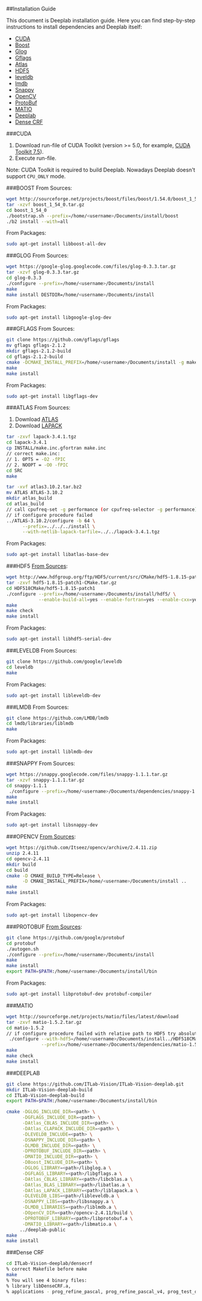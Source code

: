 ##Installation Guide

This document is Deeplab installation guide. Here you can find step-by-step
instructions to install dependencies and Deeplab itself:
- [CUDA](https://github.com/ITLab-Vision/ITLab-Vision-deeplab/blob/installation-guide/InstallationGuide.md#cuda)
- [Boost](https://github.com/ITLab-Vision/ITLab-Vision-deeplab/blob/installation-guide/InstallationGuide.md#boost)
- [Glog](https://github.com/ITLab-Vision/ITLab-Vision-deeplab/blob/installation-guide/InstallationGuide.md#glog)
- [Gflags](https://github.com/ITLab-Vision/ITLab-Vision-deeplab/blob/installation-guide/InstallationGuide.md#gflags)
- [Atlas](https://github.com/ITLab-Vision/ITLab-Vision-deeplab/blob/installation-guide/InstallationGuide.md#atlas)
- [HDF5](https://github.com/ITLab-Vision/ITLab-Vision-deeplab/blob/installation-guide/InstallationGuide.md#hdf5)
- [leveldb](https://github.com/ITLab-Vision/ITLab-Vision-deeplab/blob/installation-guide/InstallationGuide.md#leveldb)
- [lmdb](https://github.com/ITLab-Vision/ITLab-Vision-deeplab/blob/installation-guide/InstallationGuide.md#lmdb)
- [Snappy](https://github.com/ITLab-Vision/ITLab-Vision-deeplab/blob/installation-guide/InstallationGuide.md#snappy)
- [OpenCV](https://github.com/ITLab-Vision/ITLab-Vision-deeplab/blob/installation-guide/InstallationGuide.md#opencv)
- [ProtoBuf](https://github.com/ITLab-Vision/ITLab-Vision-deeplab/blob/installation-guide/InstallationGuide.md#protobuf)
- [MATIO](https://github.com/ITLab-Vision/ITLab-Vision-deeplab/blob/installation-guide/InstallationGuide.md#matio)
- [Deeplab](https://github.com/ITLab-Vision/ITLab-Vision-deeplab/blob/installation-guide/InstallationGuide.md#deeplab)
- [Dense CRF](https://github.com/ITLab-Vision/ITLab-Vision-deeplab/blob/installation-guide/InstallationGuide.md#dense-crf)

###CUDA

1. Download run-file of CUDA Toolkit (version >= 5.0, for example,
   [CUDA Toolkit 7.5](https://developer.nvidia.com/cuda-toolkit)).
2. Execute run-file.

Note: CUDA Toolkit is required to build Deeplab. Nowadays Deeplab doesn't
support `CPU_ONLY` mode.

###BOOST
From Sources:
```bash
wget http://sourceforge.net/projects/boost/files/boost/1.54.0/boost_1_54_0.tar.gz
tar -xzvf boost_1_54_0.tar.gz
cd boost_1_54_0
./bootstrap.sh --prefix=/home/<username>/Documents/install/boost
./b2 install --with=all
```

From Packages:
```bash
sudo apt-get install libboost-all-dev
```

###GLOG
From Sources:
```bash
wget https://google-glog.googlecode.com/files/glog-0.3.3.tar.gz
tar -xzvf glog-0.3.3.tar.gz
cd glog-0.3.3
./configure --prefix=/home/<username>/Documents/install
make
make install DESTDIR=/home/<username>/Documents/install
```

From Packages:
```bash
sudo apt-get install libgoogle-glog-dev
```

###GFLAGS
From Sources:
```bash
git clone https://github.com/gflags/gflags
mv gflags gflags-2.1.2
mkdir gflags-2.1.2-build
cd gflags-2.1.2-build
cmake -DCMAKE_INSTALL_PREFIX=/home/<username>/Documents/install -g make ../gflags-2.1.2
make
make install
```

From Packages:
```bash
sudo apt-get install libgflags-dev
```

###ATLAS
From Sources:

1. Download [ATLAS](http://sourceforge.net/projects/math-atlas/files/Stable/3.10.2/atlas3.10.2.tar.bz2/download)
2. Download [LAPACK](http://www.netlib.org/lapack/#_lapack_version_3_4_1)

```bash
tar -zxvf lapack-3.4.1.tgz
cd lapack-3.4.1
cp INSTALL/make.inc.gfortran make.inc
// correct make.inc:
// 1. OPTS = -O2 -fPIC
// 2. NOOPT = -O0 -fPIC
cd SRC
make

tar -xvf atlas3.10.2.tar.bz2
mv ATLAS ATLAS-3.10.2
mkdir atlas_build
cd atlas_build
// call cpufreq-set -g performance (or cpufreq-selector -g performance),
// if configure procedure failed
../ATLAS-3.10.2/configure -b 64 \
      --prefix=../../../install \
      --with-netlib-lapack-tarfile=../../lapack-3.4.1.tgz
```

From Packages:
```bash
sudo apt-get install libatlas-base-dev
```

###HDF5 
[From Sources](https://www.hdfgroup.org/ftp/HDF5/current/src/unpacked/release_docs/INSTALL):
```bash
wget http://www.hdfgroup.org/ftp/HDF5/current/src/CMake/hdf5-1.8.15-patch1-CMake.tar.gz
tar -zxvf hdf5-1.8.15-patch1-CMake.tar.gz
cd HDF518CMake/hdf5-1.8.15-patch1
./configure --prefix=/home/<username>/Documents/install/hdf5/ \
            --enable-build-all=yes --enable-fortran=yes --enable-cxx=yes
make
make check
make install
```

From Packages:
```bash
sudo apt-get install libhdf5-serial-dev
```

###LEVELDB
From Sources:
```bash
git clone https://github.com/google/leveldb
cd leveldb
make
```

From Packages:
```bash
sudo apt-get install libleveldb-dev
```

###LMDB
From Sources:
```bash
git clone https://github.com/LMDB/lmdb
cd lmdb/libraries/liblmdb
make
```

From Packages:
```bash
sudo apt-get install liblmdb-dev
```

###SNAPPY
From Sources:
```bash
wget https://snappy.googlecode.com/files/snappy-1.1.1.tar.gz
tar -xzvf snappy-1.1.1.tar.gz
cd snappy-1.1.1
 ./configure --prefix=/home/<username>/Documents/dependencies/snappy-1.1.1/snappy-1.1.1/
make
make install
```

From Packages:
```bash
sudo apt-get install libsnappy-dev
```

###OPENCV
[From Sources](http://docs.opencv.org/3.0-last-rst/doc/tutorials/introduction/linux_install/linux_install.html):
```bash
wget https://github.com/Itseez/opencv/archive/2.4.11.zip
unzip 2.4.11
cd opencv-2.4.11
mkdir build
cd build
cmake -D CMAKE_BUILD_TYPE=Release \
      -D CMAKE_INSTALL_PREFIX=/home/<username>/Documents/install ..
make
make install
```

From Packages:
```bash
sudo apt-get install libopencv-dev
```

###PROTOBUF
[From Sources](https://github.com/google/protobuf):
```bash
git clone https://github.com/google/protobuf
cd protobuf
./autogen.sh
./configure --prefix=/home/<username>/Documents/install
make
make install
export PATH=$PATH:/home/<username>/Documents/install/bin
```

From Packages:
```bash
sudo apt-get install libprotobuf-dev protobuf-compiler
```

###MATIO
```bash
wget http://sourceforge.net/projects/matio/files/latest/download
tar -zxvf matio-1.5.2.tar.gz
cd matio-1.5.2
// if configure procedure failed with relative path to HDF5 try absolute path
 ./configure --with-hdf5=/home/<username>/Documents/install../HDF518CMake/hdf5-1.8.15-patch1/hdf5 \
             --prefix=/home/<username>/Documents/dependencies/matio-1.5.2/matio
make
make check
make install
```

###DEEPLAB
```bash
git clone https://github.com/ITLab-Vision/ITLab-Vision-deeplab.git
mkdir ITLab-Vision-deeplab-build
cd ITLab-Vision-deeplab-build
export PATH=$PATH:/home/<username>/Documents/install/bin

cmake -DGLOG_INCLUDE_DIR=<path> \
      -DGFLAGS_INCLUDE_DIR=<path> \
      -DAtlas_CBLAS_INCLUDE_DIR=<path> \
      -DAtlas_CLAPACK_INCLUDE_DIR=<path> \
      -DLEVELDB_INCLUDE=<path> \
      -DSNAPPY_INCLUDE_DIR=<path> \
      -DLMDB_INCLUDE_DIR=<path> \
      -DPROTOBUF_INCLUDE_DIR=<path> \
      -DMATIO_INCLUDE_DIR=<path> \
      -DBoost_INCLUDE_DIR=<path> \
      -DGLOG_LIBRARY=<path>/libglog.a \
      -DGFLAGS_LIBRARY=<path>/libgflags.a \
      -DAtlas_CBLAS_LIBRARY=<path>/libcblas.a \
      -DAtlas_BLAS_LIBRARY=<path>/libatlas.a \
      -DAtlas_LAPACK_LIBRARY=<path>/liblapack.a \
      -DLEVELDB_LIBS=<path>/libleveldb.a \
      -DSNAPPY_LIBS=<path>/libsnappy.a \
      -DLMDB_LIBRARIES=<path>/liblmdb.a \
      -DOpenCV_DIR=<path>/opencv-2.4.11/build \
      -DPROTOBUF_LIBRARY=<path>/libprotobuf.a \
      -DMATIO_LIBRARY=<path>/libmatio.a \
     ../deeplab-public
make
make install
```

###Dense CRF
```bash
cd ITLab-Vision-deeplab/densecrf
% correct Makefile before make
make
% You will see 4 binary files: 
% library libDenseCRF.a, 
% applications - prog_refine_pascal, prog_refine_pascal_v4, prog_test_dence_crf
```